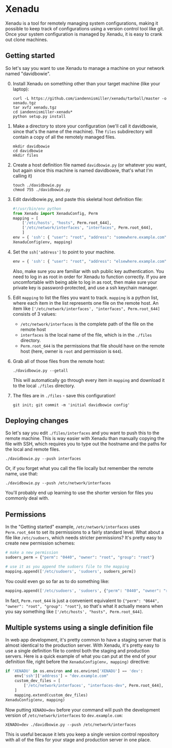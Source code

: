 # Xenadu

Xenadu is a tool for remotely managing system configurations, making it possible to keep track of configurations using a version control tool like git.  Once your system configuration is managed by Xenadu, it is easy to crank out clone machines.

## Getting started

So let's say you want to use Xenadu to manage a machine on your network named "davidbowie".

0. Install Xenadu on something other than your target machine (like your laptop):

    ```
    curl -L https://github.com/iandennismiller/xenadu/tarball/master -o xenadu.tgz
    tar xvfz xenadu.tgz
    cd iandennismiller-xenadu*
    python setup.py install
    ```

1. Make a directory to store your configuration (we'll call it davidbowie, since that's the name of the machine).  The `files` subdirectory will contain a copy of all the remotely managed files.

    ```
    mkdir davidbowie
    cd davidbowie
    mkdir files
    ```

2. Create a host definition file named `davidbowie.py` (or whatever you want, but again since this machine is named davidbowie, that's what I'm calling it)

    ```
    touch ./davidbowie.py
    chmod 755 ./davidbowie.py
    ```

3. Edit davidbowie.py, and paste this skeletal host definition file:

    ```python
    #!/usr/bin/env python
    from Xenadu import XenaduConfig, Perm
    mapping = [
        ['/etc/hosts', "hosts", Perm.root_644],
        ['/etc/network/interfaces', "interfaces", Perm.root_644],
        ]
    env = { 'ssh': { "user": "root", "address": "somewhere.example.com" } }
    XenaduConfig(env, mapping)
    ```

4. Set the `ssh['address']` to point to your machine.

    ```python
    env = { 'ssh': { "user": "root", "address": "elsewhere.example.com" } }
    ```

    Also, make sure you are familiar with ssh public key authentication.  You need to log in as root in order for Xenadu to function correctly.  If you are uncomfortable with being able to log in as root, then make sure your private key is password-protected, and use a ssh keychain manager.

5. Edit `mapping` to list the files you want to track.  `mapping` is a python list, where each item in the list represents one file on the remote host.  An item like `['/etc/network/interfaces', "interfaces", Perm.root_644]` consists of 3 values: 

    - `/etc/network/interfaces` is the complete path of the file on the remote host
    - `interfaces` is the local name of the file, which is in the `./files` directory.
    - `Perm.root_644` is the permissions that file should have on the remote host (here, owner is `root` and permission is `644`).

6. Grab all of those files from the remote host:

    ```
    ./davidbowie.py --getall
    ```

    This will automatically go through every item in `mapping` and download it to the local `./files` directory.

7. The files are in `./files` - save this configuration!

    ```
    git init; git commit -m 'initial davidbowie config'
    ```

## Deploying changes

So let's say you edit `./files/interfaces` and you want to push this to the remote machine.  This is way easier with Xenadu than manually copying the file with SSH, which requires you to type out the hostname and the paths for the local and remote files.  

```
./davidbowie.py --push interfaces
```

Or, if you forget what you call the file locally but remember the remote name, use that:

```
./davidbowie.py --push /etc/network/interfaces
```

You'll probably end up learning to use the shorter version for files you commonly deal with.  

## Permissions

In the "Getting started" example, `/etc/network/interfaces` uses `Perm.root_644` to set its permissions to a fairly standard level.  What about a file like `/etc/sudoers`, which needs stricter permissions?  It's pretty easy to create new permission schemes:

```python
# make a new permission
sudoers_perm = {"perm": "0440", "owner": "root", "group": "root"}

# use it as you append the sudoers file to the mapping
mapping.append(['/etc/sudoers', 'sudoers', sudoers_perm])
```

You could even go so far as to do something like:

```python
mapping.append(['/etc/sudoers', 'sudoers', {"perm": "0440", "owner": "root", "group": "root"}])
```

In fact, `Perm.root_644` is just a convenient equivalent to `{"perm": "0644", "owner": "root", "group": "root"}`, so that's what it actually means when you say something like `['/etc/hosts', "hosts", Perm.root_644]`.

## Multiple systems using a single definition file

In web app development, it's pretty common to have a staging server that is almost identical to the production server.  With Xenadu, it's pretty easy to use a single definition file to control both the staging and production servers.  Here is a quick example of what you can put at the end of your definition file, right before the `XenaduConfig(env, mapping)` directive:

```python
if 'XENADU' in os.environ and os.environ['XENADU'] == 'dev':
    env['ssh']['address'] = "dev.example.com"
    custom_dev_files = [
        ['/etc/network/interfaces', "interfaces-dev", Perm.root_644],
    ]
    mapping.extend(custom_dev_files)
XenaduConfig(env, mapping)
```

Now putting `XENADU=dev` before your command will push the development version of `/etc/network/interfaces` to `dev.example.com`:

```
XENADU=dev ./davidbowie.py --push /etc/network/interfaces
```

This is useful because it lets you keep a single version control repository with all of the files for your stage and production server in one place.
